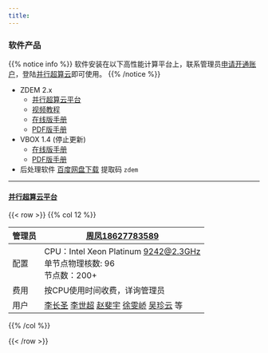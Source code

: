 ```yaml
---
title: 
---
```


### 软件产品

{{% notice info %}}
软件安装在以下高性能计算平台上，联系管理员[申请开通账户](https://doc.geovbox.com/latest/hpc/)，登陆[并行超算云](https://cloud.paratera.com/)即可使用。
{{% /notice %}}


+ ZDEM 2.x 
	- [并行超算云平台](https://cloud.paratera.com/) 
	- [视频教程](https://www.bilibili.com/video/av91259173/)
	- [在线版手册](http://doc.geovbox.com/2.x)
	- [PDF版手册](http://doc.geovbox.com/2.x/zdem_doc.pdf)
+ VBOX 1.4 (停止更新)
	- [在线版手册](http://doc.geovbox.com/1.4) 
	- [PDF版手册](https://doc.geovbox.com/1.4/vbox_doc.pdf) 
+ 后处理软件 [百度网盘下载](https://pan.baidu.com/s/1fWjvBPKvayAhWxfij-gAnw) 提取码 `zdem` 

---

#### [并行超算云平台](https://cloud.paratera.com/)

{{< row >}}
{{% col 12 %}}

|管理员|[周凤18627783589](https://doc.geovbox.com/latest/hpc/)|
|--------|----------|
|配置|CPU：Intel Xeon Platinum 9242@2.3GHz <br>单节点物理核数: 96 <br> 节点数：200+ |
|费用| 按CPU使用时间收费，详询管理员 |
|用户|[李长圣](https://geovbox.com/about/lichangsheng/) [李世超](https://teachers.jlu.edu.cn/Li/zh_CN/index.htm) [赵斐宇](https://sgmt.ecut.edu.cn/6e/b1/c3800a93873/page.htm) [徐雯峤](https://geovbox.com/about/xuwenqiao/) [吴珍云](https://geovbox.com/about/wuzhenyun/) 等|


{{% /col %}}

{{< /row >}}

